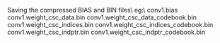 Saving the compressed BIAS and BIN files\\
eg:\\
conv1.bias
conv1.weight_csc_data.bin
conv1.weight_csc_data_codebook.bin
conv1.weight_csc_indices.bin
conv1.weight_csc_indices_codebook.bin
conv1.weight_csc_indptr.bin
conv1.weight_csc_indptr_codebook.bin
